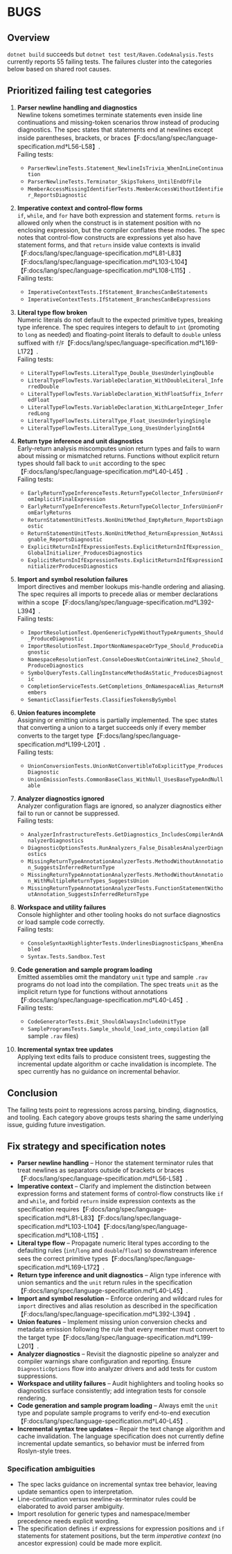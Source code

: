 # BUGS

## Overview
`dotnet build` succeeds but `dotnet test test/Raven.CodeAnalysis.Tests` currently reports 55 failing tests. The failures cluster into the categories below based on shared root causes.

## Prioritized failing test categories

1. **Parser newline handling and diagnostics**  \
   Newline tokens sometimes terminate statements even inside line continuations and missing-token scenarios throw instead of producing diagnostics. The spec states that statements end at newlines except inside parentheses, brackets, or braces【F:docs/lang/spec/language-specification.md†L56-L58】.  \
   Failing tests:
   - `ParserNewlineTests.Statement_NewlineIsTrivia_WhenInLineContinuation`
   - `ParserNewlineTests.Terminator_SkipsTokens_UntilEndOfFile`
   - `MemberAccessMissingIdentifierTests.MemberAccessWithoutIdentifier_ReportsDiagnostic`

2. **Imperative context and control-flow forms**  \
   `if`, `while`, and `for` have both expression and statement forms. `return` is allowed only when the construct is in statement position with no enclosing expression, but the compiler conflates these modes. The spec notes that control-flow constructs are expressions yet also have statement forms, and that `return` inside value contexts is invalid【F:docs/lang/spec/language-specification.md†L81-L83】【F:docs/lang/spec/language-specification.md†L103-L104】【F:docs/lang/spec/language-specification.md†L108-L115】.  \
   Failing tests:
   - `ImperativeContextTests.IfStatement_BranchesCanBeStatements`
   - `ImperativeContextTests.IfStatement_BranchesCanBeExpressions`

3. **Literal type flow broken**  \
   Numeric literals do not default to the expected primitive types, breaking type inference. The spec requires integers to default to `int` (promoting to `long` as needed) and floating-point literals to default to `double` unless suffixed with `f`/`F`【F:docs/lang/spec/language-specification.md†L169-L172】.  \
   Failing tests:
   - `LiteralTypeFlowTests.LiteralType_Double_UsesUnderlyingDouble`
   - `LiteralTypeFlowTests.VariableDeclaration_WithDoubleLiteral_InferredDouble`
   - `LiteralTypeFlowTests.VariableDeclaration_WithFloatSuffix_InferredFloat`
   - `LiteralTypeFlowTests.VariableDeclaration_WithLargeInteger_InferredLong`
   - `LiteralTypeFlowTests.LiteralType_Float_UsesUnderlyingSingle`
   - `LiteralTypeFlowTests.LiteralType_Long_UsesUnderlyingInt64`

4. **Return type inference and unit diagnostics**  \
   Early-return analysis miscomputes union return types and fails to warn about missing or mismatched returns. Functions without explicit return types should fall back to `unit` according to the spec【F:docs/lang/spec/language-specification.md†L40-L45】.  \
   Failing tests:
   - `EarlyReturnTypeInferenceTests.ReturnTypeCollector_InfersUnionFromImplicitFinalExpression`
   - `EarlyReturnTypeInferenceTests.ReturnTypeCollector_InfersUnionFromEarlyReturns`
   - `ReturnStatementUnitTests.NonUnitMethod_EmptyReturn_ReportsDiagnostic`
   - `ReturnStatementUnitTests.NonUnitMethod_ReturnExpression_NotAssignable_ReportsDiagnostic`
   - `ExplicitReturnInIfExpressionTests.ExplicitReturnInIfExpression_GlobalInitializer_ProducesDiagnostics`
   - `ExplicitReturnInIfExpressionTests.ExplicitReturnInIfExpressionInitializerProducesDiagnostics`

5. **Import and symbol resolution failures**  \
   Import directives and member lookups mis-handle ordering and aliasing. The spec requires all imports to precede alias or member declarations within a scope【F:docs/lang/spec/language-specification.md†L392-L394】.  \
   Failing tests:
   - `ImportResolutionTest.OpenGenericTypeWithoutTypeArguments_Should_ProduceDiagnostic`
   - `ImportResolutionTest.ImportNonNamespaceOrType_Should_ProduceDiagnostic`
   - `NamespaceResolutionTest.ConsoleDoesNotContainWriteLine2_Should_ProduceDiagnostics`
   - `SymbolQueryTests.CallingInstanceMethodAsStatic_ProducesDiagnostic`
   - `CompletionServiceTests.GetCompletions_OnNamespaceAlias_ReturnsMembers`
   - `SemanticClassifierTests.ClassifiesTokensBySymbol`

6. **Union features incomplete**  \
   Assigning or emitting unions is partially implemented. The spec states that converting a union to a target succeeds only if every member converts to the target type【F:docs/lang/spec/language-specification.md†L199-L201】.  \
   Failing tests:
   - `UnionConversionTests.UnionNotConvertibleToExplicitType_ProducesDiagnostic`
   - `UnionEmissionTests.CommonBaseClass_WithNull_UsesBaseTypeAndNullable`

7. **Analyzer diagnostics ignored**  \
   Analyzer configuration flags are ignored, so analyzer diagnostics either fail to run or cannot be suppressed.  \
   Failing tests:
   - `AnalyzerInfrastructureTests.GetDiagnostics_IncludesCompilerAndAnalyzerDiagnostics`
   - `DiagnosticOptionsTests.RunAnalyzers_False_DisablesAnalyzerDiagnostics`
   - `MissingReturnTypeAnnotationAnalyzerTests.MethodWithoutAnnotation_SuggestsInferredReturnType`
   - `MissingReturnTypeAnnotationAnalyzerTests.MethodWithoutAnnotation_WithMultipleReturnTypes_SuggestsUnion`
   - `MissingReturnTypeAnnotationAnalyzerTests.FunctionStatementWithoutAnnotation_SuggestsInferredReturnType`

8. **Workspace and utility failures**  \
   Console highlighter and other tooling hooks do not surface diagnostics or load sample code correctly.  \
   Failing tests:
   - `ConsoleSyntaxHighlighterTests.UnderlinesDiagnosticSpans_WhenEnabled`
   - `Syntax.Tests.Sandbox.Test`

9. **Code generation and sample program loading**  \
   Emitted assemblies omit the mandatory `unit` type and sample `.rav` programs do not load into the compilation. The spec treats `unit` as the implicit return type for functions without annotations【F:docs/lang/spec/language-specification.md†L40-L45】.  \
   Failing tests:
   - `CodeGeneratorTests.Emit_ShouldAlwaysIncludeUnitType`
   - `SampleProgramsTests.Sample_should_load_into_compilation` (all sample `.rav` files)

10. **Incremental syntax tree updates**  \
    Applying text edits fails to produce consistent trees, suggesting the incremental update algorithm or cache invalidation is incomplete. The spec currently has no guidance on incremental behavior.

## Conclusion
The failing tests point to regressions across parsing, binding, diagnostics, and tooling. Each category above groups tests sharing the same underlying issue, guiding future investigation.

## Fix strategy and specification notes

- **Parser newline handling** – Honor the statement terminator rules that treat newlines as separators outside of brackets or braces【F:docs/lang/spec/language-specification.md†L56-L58】.
- **Imperative context** – Clarify and implement the distinction between expression forms and statement forms of control-flow constructs like `if` and `while`, and forbid `return` inside expression contexts as the specification requires【F:docs/lang/spec/language-specification.md†L81-L83】【F:docs/lang/spec/language-specification.md†L103-L104】【F:docs/lang/spec/language-specification.md†L108-L115】.
- **Literal type flow** – Propagate numeric literal types according to the defaulting rules (`int`/`long` and `double`/`float`) so downstream inference sees the correct primitive types【F:docs/lang/spec/language-specification.md†L169-L172】.
- **Return type inference and unit diagnostics** – Align type inference with union semantics and the `unit` return rules in the specification【F:docs/lang/spec/language-specification.md†L40-L45】.
- **Import and symbol resolution** – Enforce ordering and wildcard rules for `import` directives and alias resolution as described in the specification【F:docs/lang/spec/language-specification.md†L392-L394】.
- **Union features** – Implement missing union conversion checks and metadata emission following the rule that every member must convert to the target type【F:docs/lang/spec/language-specification.md†L199-L201】.
- **Analyzer diagnostics** – Revisit the diagnostic pipeline so analyzer and compiler warnings share configuration and reporting. Ensure `DiagnosticOptions` flow into analyzer drivers and add tests for custom suppressions.
- **Workspace and utility failures** – Audit highlighters and tooling hooks so diagnostics surface consistently; add integration tests for console rendering.
- **Code generation and sample program loading** – Always emit the `unit` type and populate sample programs to verify end-to-end execution【F:docs/lang/spec/language-specification.md†L40-L45】.
- **Incremental syntax tree updates** – Repair the text change algorithm and cache invalidation. The language specification does not currently define incremental update semantics, so behavior must be inferred from Roslyn-style trees.

### Specification ambiguities

- The spec lacks guidance on incremental syntax tree behavior, leaving update semantics open to interpretation.
- Line-continuation versus newline-as-terminator rules could be elaborated to avoid parser ambiguity.
- Import resolution for generic types and namespace/member precedence needs explicit wording.
- The specification defines `if` expressions for expression positions and `if` statements for statement positions, but the term *imperative context* (no ancestor expression) could be made more explicit.
